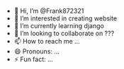 - 👋 Hi, I’m @Frank872321
- 👀 I’m interested in creating website
- 🌱 I’m currently learning django
- 💞️ I’m looking to collaborate on ???
- 📫 How to reach me ...
- 😄 Pronouns: ...
- ⚡ Fun fact: ...

<!---
Frank872321/Frank872321 is a ✨ special ✨ repository because its `README.md` (this file) appears on your GitHub profile.
You can click the Preview link to take a look at your changes.
--->
